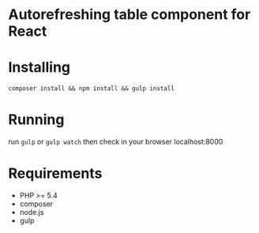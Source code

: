 # Autorefreshing table component for React

# Installing
`composer install && npm install && gulp install`

# Running
run `gulp` or `gulp watch` then check in your browser localhost:8000

# Requirements
* PHP >= 5.4
* composer
* node.js
* gulp
